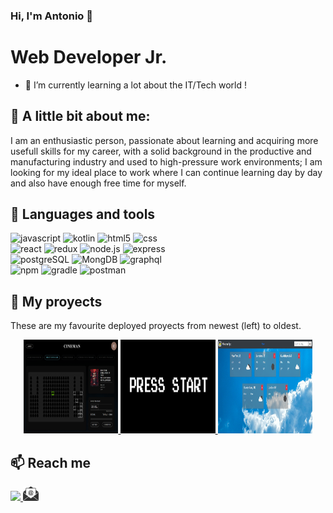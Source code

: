 ### Hi, I'm Antonio 👋 

<h1> Web Developer Jr. </h1>
  
- 🔭 I’m currently learning a lot about the IT/Tech world !

## 👀 A little bit about me:
<p>
  I am an enthusiastic person, passionate about learning and acquiring more 
  usefull skills for my career, with a solid background in the productive and 
  manufacturing industry and used to high-pressure work environments; I am 
  looking for my ideal place to work where I can continue learning day by day 
  and also have enough free time for myself.
</p>

## 🧰 Languages and tools

<p>

<img alt ="javascript" src="https://img.shields.io/badge/javascript-%23323330.svg?style=for-the-badge&logo=javascript&logoColor=%23F7DF1E" />
<img alt ="kotlin" src="https://img.shields.io/badge/kotlin-%237F52FF.svg?style=for-the-badge&logo=kotlin&logoColor=white" />
<img alt ="html5" src="https://img.shields.io/badge/html5-%23E34F26.svg?style=for-the-badge&logo=html5&logoColor=white" />
<img alt ="css" src="https://img.shields.io/badge/css3-%231572B6.svg?style=for-the-badge&logo=css3&logoColor=white" />
<br/>
<img alt ="react" src="https://img.shields.io/badge/react-%2320232a.svg?style=for-the-badge&logo=react&logoColor=%2361DAFB" />
<img alt ="redux" src="https://img.shields.io/badge/redux-%23593d88.svg?style=for-the-badge&logo=redux&logoColor=white" />
<img alt ="node.js" src="https://img.shields.io/badge/node.js-6DA55F?style=for-the-badge&logo=node.js&logoColor=white" />
<img alt ="express" src="https://img.shields.io/badge/express.js-%23404d59.svg?style=for-the-badge&logo=express&logoColor=%2361DAFB" />
<br/>
<img alt ="postgreSQL" src="https://img.shields.io/badge/postgres-%23316192.svg?style=for-the-badge&logo=postgresql&logoColor=white" />
<img alt ="MongDB" src="https://img.shields.io/badge/MongoDB-%234ea94b.svg?style=for-the-badge&logo=mongodb&logoColor=white" />
<img alt ="graphql" src="https://img.shields.io/badge/-GraphQL-E10098?style=for-the-badge&logo=graphql&logoColor=white" />
<br/>
<img alt ="npm" src="https://img.shields.io/badge/NPM-%23000000.svg?style=for-the-badge&logo=npm&logoColor=white" />
<img alt ="gradle" src="https://img.shields.io/badge/Gradle-02303A.svg?style=for-the-badge&logo=Gradle&logoColor=white" />
<img alt ="postman" src="https://img.shields.io/badge/Postman-FF6C37?style=for-the-badge&logo=postman&logoColor=white" />

</p>


## 📌 My proyects

  These are my favourite deployed proyects from newest (left) to oldest.

<div align="center">
   
  <a target="blank" href="https://cineman.vercel.app/" rel="noopener noreferrer"> 
    <img width = "30%" height = "150px" src="https://github.com/zirlp/zirlp/blob/main/images/cineman.PNG?raw=true"> 
  </a>
	
  <a target="blank" href="https://videogames-single-page-app.vercel.app/" rel="noopener noreferrer"> 
    <img width = "30%" height = "150px" src="https://github.com/zirlp/zirlp/blob/main/images/start.PNG?raw=true"> 
  </a>

  <a target="blank" href="https://weather-app-woad-pi.vercel.app/" rel="noopener noreferrer"> 
    <img width = "30%" height= "150px"src="https://github.com/zirlp/zirlp/blob/main/images/Weather.PNG?raw=true"> 
  </a>


</div>


## 📫 Reach me
<span>
  <a href="https://www.linkedin.com/in/zirlp/" target="blank"><img src="https://cdn-icons-png.flaticon.com/512/174/174857.png" width="5%"> </a>  
  <a href="mailto:jal.p@hotmail.com" target="blank"> <img src="https://github.com/zirlp/zirlp/blob/main/assets/mail.png?raw=true" width="5%"> </a>  
</span>

